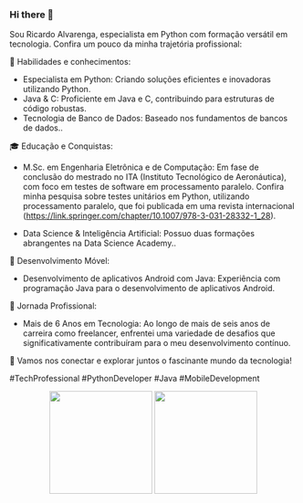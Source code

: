 ### Hi there 👋

Sou Ricardo Alvarenga, especialista em Python com formação versátil em tecnologia. Confira um pouco da minha trajetória profissional:

🔧 Habilidades e conhecimentos:
- Especialista em Python: Criando soluções eficientes e inovadoras utilizando Python.
- Java & C: Proficiente em Java e C, contribuindo para estruturas de código robustas.
- Tecnologia de Banco de Dados: Baseado nos fundamentos de bancos de dados..

🎓 Educação e Conquistas:
- M.Sc. em Engenharia Eletrônica e de Computação: Em fase de conclusão do mestrado no ITA (Instituto Tecnológico de Aeronáutica), com foco em testes de software em processamento paralelo. Confira minha pesquisa sobre testes unitários em Python, utilizando processamento paralelo, que foi publicada em uma revista internacional (https://link.springer.com/chapter/10.1007/978-3-031-28332-1_28).

- Data Science & Inteligência Artificial: Possuo duas formações abrangentes na Data Science Academy..

📱 Desenvolvimento Móvel:
- Desenvolvimento de aplicativos Android com Java: Experiência com programação Java para o desenvolvimento de aplicativos Android.

💼 Jornada Profissional:
- Mais de 6 Anos em Tecnologia: Ao longo de mais de seis anos de carreira como freelancer, enfrentei uma variedade de desafios que significativamente contribuíram para o meu desenvolvimento contínuo.

🚀 Vamos nos conectar e explorar juntos o fascinante mundo da tecnologia! 

 #TechProfessional #PythonDeveloper #Java #MobileDevelopment

<div align='center'>

<img height="180em" src="https://github-readme-stats.vercel.app/api/top-langs/?username=alvarengaricardo&layout=compact&langs_count=7&theme=dark"/>
<img height="180em" src="https://github-readme-stats.vercel.app/api?username=alvarengaricardo&show_icons=true&theme=dark&include_all_commits=true&count_private=true"/>

</div>